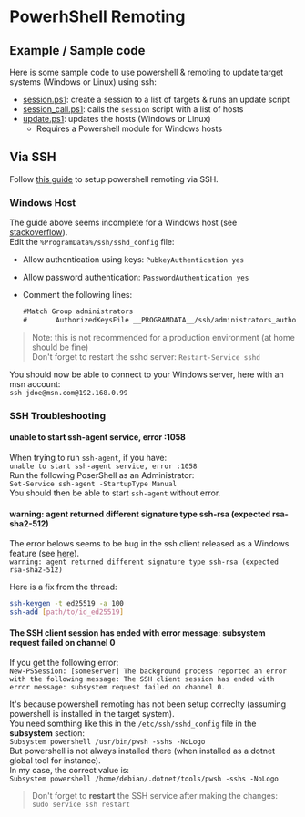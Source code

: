 # PowerhShell Remoting

## Example / Sample code

Here is some sample code to use powershell & remoting to update target systems (Windows or Linux) using ssh:  

* [session.ps1](./session.ps1): create a session to a list of targets & runs an update script
* [session_call.ps1](./session_call.ps1): calls the `session` script with a list of hosts
* [update.ps1](./update.ps1): updates the hosts (Windows or Linux)
  * Requires a Powershell module for Windows hosts

## Via SSH

Follow [this guide](https://docs.microsoft.com/en-us/powershell/scripting/learn/remoting/ssh-remoting-in-powershell-core?view=powershell-7.1#:~:text=SSH%20remoting%20lets%20you%20do%20basic%20PowerShell%20session,to%20WinRM,%20to%20support%20endpoint%20configuration%20and%20JEA.) to setup powershell remoting via SSH.

### Windows Host

The guide above seems incomplete for a Windows host (see [stackoverflow](https://superuser.com/questions/1445976/windows-ssh-server-refuses-key-based-authentication-from-client)).  
Edit the `%ProgramData%/ssh/sshd_config` file:  

* Allow authentication using keys: `PubkeyAuthentication yes`
* Allow password authentication: `PasswordAuthentication yes`
* Comment the following lines:  

    ```txt
    #Match Group administrators
    #       AuthorizedKeysFile __PROGRAMDATA__/ssh/administrators_authorized_keys
    ```

> Note: this is not recommended for a production environment (at home should be fine)  
> Don't forget to restart the sshd server: `Restart-Service sshd`  

You should now be able to connect to your Windows server, here with an msn account:  
`ssh jdoe@msn.com@192.168.0.99`  

### SSH Troubleshooting

#### unable to start ssh-agent service, error :1058

When trying to run `ssh-agent`, if you have:  
`unable to start ssh-agent service, error :1058`  
Run the following PoserShell as an Administrator:  
`Set-Service ssh-agent -StartupType Manual`  
You should then be able to start `ssh-agent` without error.  

#### warning: agent returned different signature type ssh-rsa (expected rsa-sha2-512)

The error belows seems to be bug in the ssh client released as a Windows feature (see [here](https://github.com/PowerShell/Win32-OpenSSH/issues/1551)).  
`warning: agent returned different signature type ssh-rsa (expected rsa-sha2-512)`  

Here is a fix from the thread:  

```bash
ssh-keygen -t ed25519 -a 100
ssh-add [path/to/id_ed25519]
```

#### The SSH client session has ended with error message: subsystem request failed on channel 0

If you get the following error:  
`New-PSSession: [someserver] The background process reported an error with the following message: The SSH client session has ended with error message: subsystem request failed on channel 0.`

It's because powershell remoting has not been setup correclty (assuming powershell is installed in the target system).  
You need somthing like this in the `/etc/ssh/sshd_config` file in the **subsystem** section:  
`Subsystem powershell /usr/bin/pwsh -sshs -NoLogo`  
But powershell is not always installed there (when installed as a dotnet global tool for instance).  
In my case, the correct value is:  
`Subsystem powershell /home/debian/.dotnet/tools/pwsh -sshs -NoLogo`  

> Don't forget to **restart** the SSH service after making the changes:  
> `sudo service ssh restart`  
